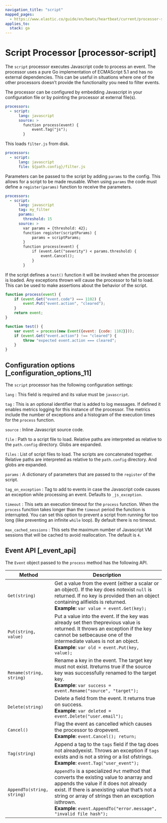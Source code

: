 ```yaml
---
navigation_title: "script"
mapped_pages:
  - https://www.elastic.co/guide/en/beats/heartbeat/current/processor-script.html
applies_to:
  stack: ga
---
```


# Script Processor [processor-script]


The `script` processor executes Javascript code to process an event. The processor uses a pure Go implementation of ECMAScript 5.1 and has no external dependencies. This can be useful in situations where one of the other processors doesn’t provide the functionality you need to filter events.

The processor can be configured by embedding Javascript in your configuration file or by pointing the processor at external file(s).

```yaml
processors:
  - script:
      lang: javascript
      source: >
        function process(event) {
            event.Tag("js");
        }
```

This loads `filter.js` from disk.

```yaml
processors:
  - script:
      lang: javascript
      file: ${path.config}/filter.js
```

Parameters can be passed to the script by adding `params` to the config. This allows for a script to be made reusable. When using `params` the code must define a `register(params)` function to receive the parameters.

```yaml
processors:
  - script:
      lang: javascript
      tag: my_filter
      params:
        threshold: 15
      source: >
        var params = {threshold: 42};
        function register(scriptParams) {
            params = scriptParams;
        }
        function process(event) {
            if (event.Get("severity") < params.threshold) {
                event.Cancel();
            }
        }
```

If the script defines a `test()` function it will be invoked when the processor is loaded. Any exceptions thrown will cause the processor to fail to load. This can be used to make assertions about the behavior of the script.

```javascript
function process(event) {
    if (event.Get("event.code") === 1102) {
        event.Put("event.action", "cleared");
    }
    return event;
}

function test() {
    var event = process(new Event({event: {code: 1102}}));
    if (event.Get("event.action") !== "cleared") {
        throw "expected event.action === cleared";
    }
}
```


## Configuration options [_configuration_options_11]

The `script` processor has the following configuration settings:

`lang`
:   This field is required and its value must be `javascript`.

`tag`
:   This is an optional identifier that is added to log messages. If defined it enables metrics logging for this instance of the processor. The metrics include the number of exceptions and a histogram of the execution times for the `process` function.

`source`
:   Inline Javascript source code.

`file`
:   Path to a script file to load. Relative paths are interpreted as relative to the `path.config` directory. Globs are expanded.

`files`
:   List of script files to load. The scripts are concatenated together. Relative paths are interpreted as relative to the `path.config` directory. And globs are expanded.

`params`
:   A dictionary of parameters that are passed to the `register` of the script.

`tag_on_exception`
:   Tag to add to events in case the Javascript code causes an exception while processing an event. Defaults to `_js_exception`.

`timeout`
:   This sets an execution timeout for the `process` function. When the `process` function takes longer than the `timeout` period the function is interrupted. You can set this option to prevent a script from running for too long (like preventing an infinite `while` loop). By default there is no timeout.

`max_cached_sessions`
:   This sets the maximum number of Javascript VM sessions that will be cached to avoid reallocation. The default is `4`.


## Event API [_event_api]

The `Event` object passed to the `process` method has the following API.

| Method | Description |
| --- | --- |
| `Get(string)` | Get a value from the event (either a scalar or an object). If the key does notexist `null` is returned. If no key is provided then an object containing allfields is returned.<br>**Example**: `var value = event.Get(key);` |
| `Put(string, value)` | Put a value into the event. If the key was already set then theprevious value is returned. It throws an exception if the key cannot be setbecause one of the intermediate values is not an object.<br>**Example**: `var old = event.Put(key, value);` |
| `Rename(string, string)` | Rename a key in the event. The target key must not exist. Itreturns true if the source key was successfully renamed to the target key.<br>**Example**: `var success = event.Rename("source", "target");` |
| `Delete(string)` | Delete a field from the event. It returns true on success.<br>**Example**: `var deleted = event.Delete("user.email");` |
| `Cancel()` | Flag the event as cancelled which causes the processor to dropevent.<br>**Example**: `event.Cancel(); return;` |
| `Tag(string)` | Append a tag to the `tags` field if the tag does not alreadyexist. Throws an exception if `tags` exists and is not a string or a list ofstrings.<br>**Example**: `event.Tag("user_event");` |
| `AppendTo(string, string)` | `AppendTo` is a specialized `Put` method that converts the existing value to anarray and appends the value if it does not already exist. If there is anexisting value that’s not a string or array of strings then an exception isthrown.<br>**Example**: `event.AppendTo("error.message", "invalid file hash");` |

